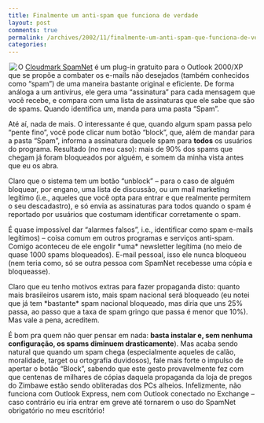 ```yaml
---
title: Finalmente um anti-spam que funciona de verdade
layout: post
comments: true
permalink: /archives/2002/11/finalmente-um-anti-spam-que-funciona-de-verdade.html
categories:
---
```

<img src='//chester.me/img/blig/spam\_monty\_python.gif' align=left hspace=2>O <a href=http://www.cloudmark.com/products/spamnet/>Cloudmark SpamNet</a> é um plug-in gratuito para o Outlook 2000/XP que se propõe a combater os e-mails não desejados (também conhecidos como &#8220;spam&#8221;) de uma maneira bastante original e eficiente. De forma análoga a um antivírus, ele gera uma &#8220;assinatura&#8221; para cada mensagem que você recebe, e compara com uma lista de assinaturas que ele sabe que são de spams. Quando identifica um, manda para uma pasta &#8220;Spam&#8221;.

Até aí, nada de mais. O interessante é que, quando algum spam passa pelo &#8220;pente fino&#8221;, você pode clicar num botão &#8220;block&#8221;, que, além de mandar para a pasta &#8220;Spam&#8221;, informa a assinatura daquele spam para **todos** os usuários do programa. Resultado (no meu caso): mais de 90% dos spams que chegam já foram bloqueados por alguém, e somem da minha vista antes que eu os abra.

Claro que o sistema tem um botão &#8220;unblock&#8221; &#8211; para o caso de alguém bloquear, por engano, uma lista de discussão, ou um mail marketing legítimo (i.e., aqueles que você opta para entrar e que realmente permitem o seu descadastro), e só envia as assinaturas para todos quando o spam é reportado por usuários que costumam identificar corretamente o spam.

É quase impossível dar &#8220;alarmes falsos&#8221;, i.e., identificar como spam e-mails legítimos) &#8211; coisa comum em outros programas e serviços anti-spam. Comigo aconteceu de ele engolir \*uma\* newsletter legítima (no meio de quase 1000 spams bloqueados). E-mail pessoal, isso ele nunca bloqueou (nem teria como, só se outra pessoa com SpamNet recebesse uma cópia e bloqueasse).

Claro que eu tenho motivos extras para fazer propaganda disto: quanto mais brasileiros usarem isto, mais spam nacional será bloqueado (eu notei que já tem \*bastante\* spam nacional bloqueado, mas diria que uns 25% passa, ao passo que a taxa de spam gringo que passa é menor que 10%). Mas vale a pena, acreditem.

É bom pra quem não quer pensar em nada: **basta instalar e, sem nenhuma configuração, os spams diminuem drasticamente**). Mas acaba sendo natural que quando um spam chega (especialmente aqueles de calão, moralidade, target ou ortografia duvidosos), fale mais forte o impulso de apertar o botão &#8220;Block&#8221;, sabendo que este gesto provavelmente fez com que centenas de milhares de cópias daquela propaganda da loja de pregos do Zimbawe estão sendo obliteradas dos PCs alheios. Infelizmente, não funciona com Outlook Express, nem com Outlook conectado no Exchange &#8211; caso contrário eu iria entrar em greve até tornarem o uso do SpamNet obrigatório no meu escritório!
